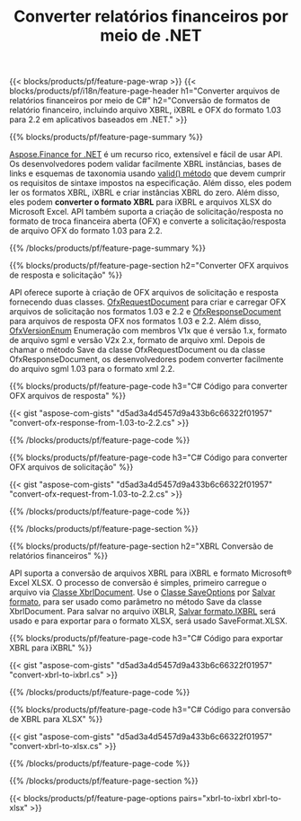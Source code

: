 ﻿---
title: Converter relatórios financeiros por meio de .NET
url: /pt/net/conversion/
description:  C# código para converter relatórios financeiros nos formatos de arquivo XBRL, iXBRL(inline xbrl) e OFX por meio da biblioteca .NET.
---
{{< blocks/products/pf/feature-page-wrap >}}
{{< blocks/products/pf/i18n/feature-page-header h1="Converter arquivos de relatórios financeiros por meio de C#" h2="Conversão de formatos de relatório financeiro, incluindo arquivo XBRL, iXBRL e OFX do formato 1.03 para 2.2 em aplicativos baseados em .NET." >}}

{{% blocks/products/pf/feature-page-summary %}}

[Aspose.Finance for .NET](https://products.aspose.com/finance/net/) é um recurso rico, extensível e fácil de usar API. Os desenvolvedores podem validar facilmente XBRL instâncias, bases de links e esquemas de taxonomia usando [valid() método](https://apireference.aspose.com/finance/net/aspose.finance.xbrl/xbrlinstance/methods/validate) que devem cumprir os requisitos de sintaxe impostos na especificação. Além disso, eles podem ler os formatos XBRL, iXBRL e criar instâncias XBRL do zero. Além disso, eles podem **converter o formato XBRL** para iXBRL e arquivos XLSX do Microsoft Excel. API também suporta a criação de solicitação/resposta no formato de troca financeira aberta (OFX) e converte a solicitação/resposta de arquivo OFX do formato 1.03 para 2.2.

{{% /blocks/products/pf/feature-page-summary %}}

{{% blocks/products/pf/feature-page-section h2="Converter OFX arquivos de resposta e solicitação" %}}

API oferece suporte à criação de OFX arquivos de solicitação e resposta fornecendo duas classes. [OfxRequestDocument](https://apireference.aspose.com/finance/net/aspose.finance.ofx/ofxrequestdocument) para criar e carregar OFX arquivos de solicitação nos formatos 1.03 e 2.2 e [OfxResponseDocument](https://apireference.aspose.com/finance/net/aspose.finance.ofx/ofxresponsedocument) para arquivos de resposta OFX nos formatos 1.03 e 2.2. Além disso, [OfxVersionEnum](https://apireference.aspose.com/finance/net/aspose.finance.ofx/ofxversionenum) Enumeração com membros V1x que é versão 1.x, formato de arquivo sgml e versão V2x 2.x, formato de arquivo xml. Depois de chamar o método Save da classe OfxRequestDocument ou da classe OfxResponseDocument, os desenvolvedores podem converter facilmente do arquivo sgml 1.03 para o formato xml 2.2.


{{% blocks/products/pf/feature-page-code h3="C# Código para converter OFX arquivos de resposta" %}}

{{< gist "aspose-com-gists" "d5ad3a4d5457d9a433b6c66322f01957" "convert-ofx-response-from-1.03-to-2.2.cs" >}} 

{{% /blocks/products/pf/feature-page-code %}}

{{% blocks/products/pf/feature-page-code h3="C# Código para converter OFX arquivos de solicitação" %}}

{{< gist "aspose-com-gists" "d5ad3a4d5457d9a433b6c66322f01957" "convert-ofx-request-from-1.03-to-2.2.cs" >}} 

{{% /blocks/products/pf/feature-page-code %}}

{{% /blocks/products/pf/feature-page-section %}}

{{% blocks/products/pf/feature-page-section h2="XBRL Conversão de relatórios financeiros" %}}

API suporta a conversão de arquivos XBRL para iXBRL e formato Microsoft® Excel XLSX. O processo de conversão é simples, primeiro carregue o arquivo via [Classe XbrlDocument](https://apireference.aspose.com/finance/net/aspose.finance.xbrl/xbrldocument). Use o [Classe SaveOptions](https://apireference.aspose.com/finance/net/aspose.finance.xbrl/saveoptions) por [Salvar formato](https://apireference.aspose.com/finance/net/aspose.finance.xbrl/saveoptions/properties/saveformat), para ser usado como parâmetro no método Save da classe XbrlDocument. Para salvar no arquivo iXBLR, [Salvar formato.IXBRL](https://apireference.aspose.com/finance/net/aspose.finance.xbrl/saveformat) será usado e para exportar para o formato XLSX, será usado SaveFormat.XLSX.

{{% blocks/products/pf/feature-page-code h3="C# Código para exportar XBRL para iXBRL" %}}

{{< gist "aspose-com-gists" "d5ad3a4d5457d9a433b6c66322f01957" "convert-xbrl-to-ixbrl.cs" >}} 

{{% /blocks/products/pf/feature-page-code %}}

{{% blocks/products/pf/feature-page-code h3="C# Código para conversão de XBRL para XLSX" %}}

{{< gist "aspose-com-gists" "d5ad3a4d5457d9a433b6c66322f01957" "convert-xbrl-to-xlsx.cs" >}} 

{{% /blocks/products/pf/feature-page-code %}}

{{% /blocks/products/pf/feature-page-section %}}

{{< blocks/products/pf/feature-page-options pairs="xbrl-to-ixbrl xbrl-to-xlsx" >}}